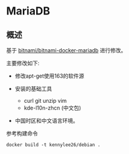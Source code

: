 # MariaDB

## 概述

基于 [bitnami/bitnami-docker-mariadb](https://github.com/bitnami/bitnami-docker-mariadb/) 进行修改。

主要修改如下:

* 修改apt-get使用163的软件源
* 安装的基础工具

	* curl git unzip vim 
	* kde-l10n-zhcn (中文包)

* 中国时区和中文语言环境。

参考构建命令

```
docker build -t kennylee26/debian .
```